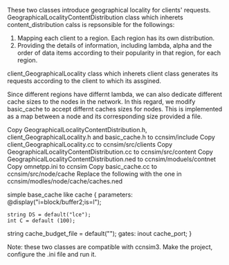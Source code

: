 These two classes introduce geographical locality for clients' requests.
GeographicalLocalityContentDistribution class which inherets content_distribution calss is repsonsible for the followings: 
  1. Mapping each client to a region. Each region has its own distribution.
  2. Providing the details of information, including lambda, alpha  and the order of data items according to their popularity in that region, for each region. 
  
client_GeographicalLocality class which inherets client class generates its requests according to the client to which its assgined.

Since different regions have differnt lambda, we can also dedicate different cache sizes to the nodes in the network.
In this regard, we modify basic_cache to accept differnt caches sizes for nodes. This is implemented as a map between a node and its corresponding size provided a file.


Copy GeographicalLocalityContentDistribution.h, client_GeographicalLocality.h and basic_cache.h to ccnsim/include
Copy client_GeographicalLocality.cc to ccnsim/src/clients
Copy GeographicalLocalityContentDistribution.cc to ccnsim/src/content
Copy GeographicalLocalityContentDistribution.ned to ccnsim/moduels/contnet
Copy omnetpp.ini to ccnsim
Copy basic_cache.cc to ccnsim/src/node/cache
Replace the following  with the one in ccnsim/modles/node/cache/caches.ned

simple base_cache like cache
{
    parameters:
    	@display("i=block/buffer2;is=l");

	string DS = default("lce");
	int C = default (100);
  string cache_budget_file = default("");
    gates:
	inout cache_port;
}

Note: these two classes are compatible with ccnsim3.
Make the project, configure the .ini file and run it.
